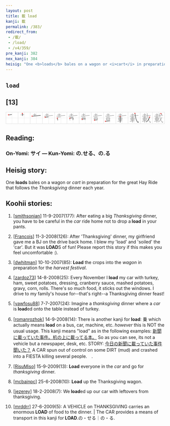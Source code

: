 ```yaml
---
layout: post
title: 載 load
kanji: 載
permalink: /383/
redirect_from:
 - /載/
 - /load/
 - /v4/359/
pre_kanji: 382
nex_kanji: 384
heisig: "One <b>loads</b> bales on a wagon or <i>cart</i> in preparation for the great Hay Ride that follows the <i>Thanksgiving</i> dinner each year."
---
```


## `load`

## [13]

<div class="stroke"><img src="../images/E8BC89.png" /></div>

## Reading:

### On-Yomi: サイ &mdash; Kun-Yomi: の.せる、の.る

## Heisig story:

One <b>loads</b> bales on a wagon or <i>cart</i> in preparation for the great Hay Ride that follows the <i>Thanksgiving</i> dinner each year.

## Koohii stories:

1) [<a href="http://kanji.koohii.com/profile/smithsonian">smithsonian</a>] 11-9-2007(177): After eating a big <em>Thanksgiving</em> dinner, you have to be careful in the <em>car</em> ride home not to drop a<strong> load</strong> in your pants.

2) [<a href="http://kanji.koohii.com/profile/Francois">Francois</a>] 11-3-2008(126): After &#039;Thanksgiving&#039; dinner, my girlfriend gave me a BJ on the drive back home. I blew my &#039;load&#039; and &#039;soiled&#039; the &#039;car&#039;. But it was<strong> LOAD</strong>S of fun! Please report this story if this makes you feel uncomfortable :).

3) [<a href="http://kanji.koohii.com/profile/dwhitman">dwhitman</a>] 10-10-2007(85): <strong>Load</strong> the crops into the <em>wagon</em> in preparation for the <em>harvest festival</em>.

4) [<a href="http://kanji.koohii.com/profile/zardoz73">zardoz73</a>] 14-8-2008(25): Every November I<strong> load</strong> my car with turkey, ham, sweet potatoes, dressing, cranberry sauce, mashed potatoes, gravy, corn, rolls. There&#039;s so much food, it sticks out the windows. I drive to my family&#039;s house for--that&#039;s right--a Thanksgiving dinner feast!

5) [<a href="http://kanji.koohii.com/profile/yawfosu88">yawfosu88</a>] 7-7-2007(24): Imagine a <em>thanksgiving</em> dinner where a <em>car</em> is<strong> load</strong>ed onto the table instead of turkey.

6) [<a href="http://kanji.koohii.com/profile/romanrozhok">romanrozhok</a>] 14-9-2008(14): There is another kanji for<strong> load</strong>: 乗 which actually means<strong> load</strong> on a bus, car, machine, etc. *<em>however</em>* this is NOT the usual usage. This kanji means &quot;load&quot; as in the following examples: <a href="midori://search?text=新聞に載っていた事件。机の上に載ってる本。">新聞に載っていた事件。机の上に載ってる本。</a> So as you can see, its not a vehicle but a newspaper, desk, etc. STORY: <a href="midori://search?text=今日の新聞に載っていた事件聞いた？">今日の新聞に載っていた事件聞いた？</a> A CAR spun out of control on some DIRT (mud) and crashed into a FIESTA killing several people.　.

7) [<a href="http://kanji.koohii.com/profile/RisuMiso">RisuMiso</a>] 15-9-2009(13): <strong>Load</strong> everyone in the <em>car</em> and go for <em>thanksgiving</em> dinner.

8) [<a href="http://kanji.koohii.com/profile/mcbainpc">mcbainpc</a>] 25-6-2008(10): <strong>Load</strong> up the Thanksgiving wagon.

9) [<a href="http://kanji.koohii.com/profile/jezerey">jezerey</a>] 18-2-2008(7): We<strong> load</strong>ed up our car with leftovers from thanksgiving.

10) [<a href="http://kanji.koohii.com/profile/mrddrr">mrddrr</a>] 27-6-2009(5): A VEHICLE on THANKSGIVING carries an enormous<strong> LOAD</strong> of food to the dinner. | The CAR provides a means of transport in this kanji for<strong> LOAD</strong>.の・せる｜の・る.
